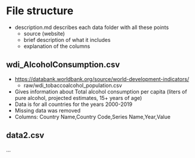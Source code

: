 # File structure
- description.md describes each data folder with all these points
  - source (website)
  - brief description of what it includes
  - explanation of the columns
  
## wdi_AlcoholConsumption.csv
- https://databank.worldbank.org/source/world-development-indicators/
  - raw/wdi_tobaccoalcohol_population.csv
- Gives information about Total alcohol consumption per capita (liters of pure alcohol, projected estimates, 15+ years of age)
- Data is for all countries for the years 2000-2019
- Missing data was removed
- Columns: Country Name,Country Code,Series Name,Year,Value

## data2.csv
...